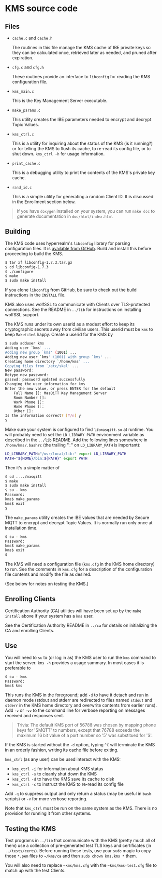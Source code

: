 # KMS source code

## Files

- `cache.c` and `cache.h`

    The routines in this file manage the KMS cache of IBE private keys so
    they can be calculated once, retrieved later as needed, and pruned after
    expiration.

- `cfg.c` and `cfg.h`

    These routines provide an interface to `libconfig` for reading the KMS
    configuration file.

- `kms_main.c`

    This is the Key Management Server executable.

- `make_params.c`

    This utility creates the IBE parameters needed to encrypt and decrypt
    Topic Values.

- `kms_ctrl.c`

    This is a utility for inquiring about the status of the KMS (is it
    running?) or for telling the KMS to flush its cache, to re-read its
    config file, or to shut down. `kms_ctrl -h` for usage information.

- `print_cache.c`

    This is a debugging utility to print the contents of the KMS's private
    key cache.

- `rand_id.c`

    This is a simple utility for generating a random Client ID. It is
    discussed in the Enrollment section below.

> If you have `doxygen` installed on your system, you can run `make doc` to
  generate documentation in `doc/html/index.html`

## Building

The KMS code uses hyperrealm's `libconfig` library for parsing configuration
files. It is [available from
GitHub](https://github.com/hyperrealm/libconfig). Build and install this
before proceeding to build the KMS.

```bash
$ tar xf libconfig-1.7.3.tar.gz
$ cd libconfig-1.7.3
$ ./configure
$ make
$ sudo make install
```

If you clone `libconfig` from GitHub, be sure to check out the build
instructions in the `INSTALL` file.

KMS also uses wolfSSL to communicate with Clients over TLS-protected
connections. See the README in `../lib` for instructions on installing
wolfSSL support.

The KMS runs under its own userid as a modest effort to keep its
cryptographic secrets away from civilian users. This userid must be `kms` to
keep `Makefile`s happy. Create a userid for the KMS by

```bash
$ sudo adduser kms
Adding user `kms' ...
Adding new group `kms' (1001) ...
Adding new user `kms' (1001) with group `kms' ...
Creating home directory `/home/kms' ...
Copying files from `/etc/skel' ...
New password: 
Retype new password: 
passwd: password updated successfully
Changing the user information for kms
Enter the new value, or press ENTER for the default
	Full Name []: MasQiTT Key Management Server
	Room Number []: 
	Work Phone []: 
	Home Phone []: 
	Other []: 
Is the information correct? [Y/n] y
$
```

Make sure your system is configured to find `libmasqitt.so` at runtime. You
will probably need to set the `LD_LIBRARY_PATH` environment variable as
described in the `../lib` README. Add the following lines somewhere in
`/home/kms/.bashrc` (the trailing "`:`" on `LD_LIBRARY_PATH` is important):

```bash
LD_LIBRARY_PATH="/usr/local/lib:" export LD_LIBRARY_PATH
PATH="${HOME}/bin:${PATH}" export PATH
```

Then it's a simple matter of

```bash
$ cd ..../masqitt
$ make
$ sudo make install
$ su - kms
Password:
kms$ make_params
kms$ exit
$
```

The `make_params` utility creates the IBE values that are needed by Secure
MQTT to encrypt and decrypt Topic Values. It is normally run only once at
installation time.

```bash
$ su - kms
Password:
kms$ make_params
kms$ exit
$
```

The KMS will need a configuration file (`kms.cfg` in the KMS home directory)
to run. See the comments in `kms.cfg` for a description of the configuration
file contents and modify the file as desired.

(See below for notes on testing the KMS.)

## Enrolling Clients

Certification Authority (CA) utilities will have been set up by the `make
install` above if your system has a `kms` user.

See the Certification Authority README in `../ca` for details on
initializing the CA and enrolling Clients.

## Use

You will need to `su` to (or log in as) the KMS user to run the `kms`
command to start the server. `kms -h` provides a usage summary. In most
cases it is preferable to

```bash
$ su - kms
Password:
kms$ kms
```

This runs the KMS in the foreground; add `-d` to have it detach and run in
daemon mode (stdout and stderr are redirected to files named `stdout` and
`stderr` in the KMS home directory and overwrite contents from earlier
runs). Add `-v` or `-vv` to the command line for verbose reporting on
messages received and responses sent.

> Trivia: The default KMS port of 56788 was chosen by mapping phone keys for
  'SMQTT' to numbers, except that 76788 exceeds the maximum 16 bit value of
  a port number so '5' was substitued for 'S'.

If the KMS is started without the `-d` option, typing `^C` will terminate
the KMS in an orderly fashion, writing its cache file before exiting.

`kms_ctrl` (as any user) can be used interact with the KMS:

- `kms_ctrl -i` for information about KMS status
- `kms_ctrl -s` to cleanly shut down the KMS
- `kms_ctrl -d` to have the KMS save its cache to disk
- `kms_ctrl -c` to instruct the KMS to re-read its config file

Add `-q` to suppress output and only return a status (may be useful in
`bash` scripts) or `-v` for more verbose reporting.

Note that `kms_ctrl` must be run on the same system as the KMS. There is no
provision for running it from other systems.

## Testing the KMS

Test programs in `../lib` that communicate with the KMS (pretty much all of
them) use a collection of pre-generated test TLS keys and certificates (in
`../tests/certs`). Before running these tests, use your `sudo` magic to copy
those `*.pem` files to `~/kms/ca` and then `sudo chown kms.kms *` them.

You will also need to replace `~kms/kms.cfg` with the `~kms/kms-test.cfg`
file to match up with the test Clients.
